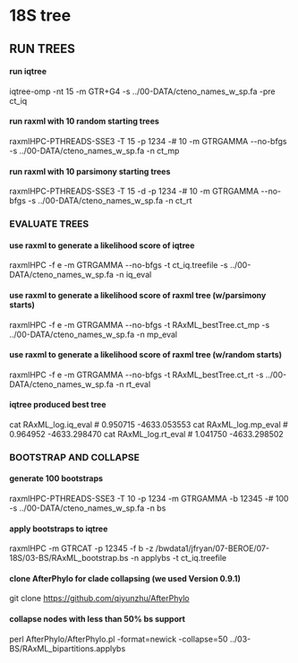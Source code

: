 # 18S tree

## RUN TREES

#### run iqtree
iqtree-omp -nt 15 -m GTR+G4 -s ../00-DATA/cteno_names_w_sp.fa -pre ct_iq

#### run raxml with 10 random starting trees
raxmlHPC-PTHREADS-SSE3 -T 15 -p 1234 -# 10 -m GTRGAMMA --no-bfgs -s ../00-DATA/cteno_names_w_sp.fa -n ct_mp

#### run raxml with 10 parsimony starting trees
raxmlHPC-PTHREADS-SSE3 -T 15 -d -p 1234 -# 10 -m GTRGAMMA --no-bfgs -s ../00-DATA/cteno_names_w_sp.fa -n ct_rt

### EVALUATE TREES

#### use raxml to generate a likelihood score of iqtree
raxmlHPC -f e -m GTRGAMMA --no-bfgs -t ct_iq.treefile -s ../00-DATA/cteno_names_w_sp.fa -n iq_eval

#### use raxml to generate a likelihood score of raxml tree (w/parsimony starts)
raxmlHPC -f e -m GTRGAMMA --no-bfgs -t RAxML_bestTree.ct_mp -s ../00-DATA/cteno_names_w_sp.fa -n mp_eval

#### use raxml to generate a likelihood score of raxml tree (w/random starts)
raxmlHPC -f e -m GTRGAMMA --no-bfgs -t RAxML_bestTree.ct_rt -s ../00-DATA/cteno_names_w_sp.fa -n rt_eval

#### iqtree produced best tree
cat RAxML_log.iq_eval  # 0.950715 -4633.053553
cat RAxML_log.mp_eval  # 0.964952 -4633.298470
cat RAxML_log.rt_eval  # 1.041750 -4633.298502

### BOOTSTRAP AND COLLAPSE

#### generate 100 bootstraps
raxmlHPC-PTHREADS-SSE3 -T 10 -p 1234 -m GTRGAMMA -b 12345 -# 100 -s ../00-DATA/cteno_names_w_sp.fa -n bs

#### apply bootstraps to iqtree
raxmlHPC -m GTRCAT -p 12345 -f b -z /bwdata1/jfryan/07-BEROE/07-18S/03-BS/RAxML_bootstrap.bs -n applybs -t ct_iq.treefile


#### clone AfterPhylo for clade collapsing (we used Version 0.9.1)
git clone https://github.com/qiyunzhu/AfterPhylo

#### collapse nodes with less than 50% bs support
perl AfterPhylo/AfterPhylo.pl -format=newick -collapse=50 ../03-BS/RAxML_bipartitions.applybs



